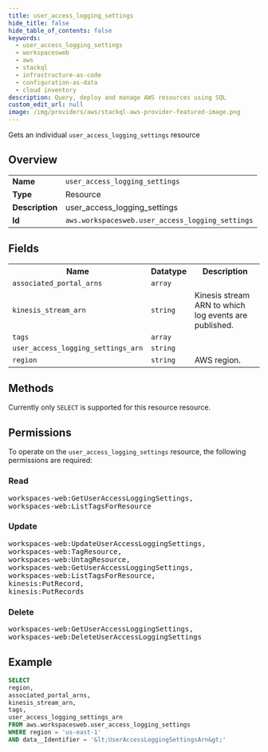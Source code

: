 ```yaml
---
title: user_access_logging_settings
hide_title: false
hide_table_of_contents: false
keywords:
  - user_access_logging_settings
  - workspacesweb
  - aws
  - stackql
  - infrastructure-as-code
  - configuration-as-data
  - cloud inventory
description: Query, deploy and manage AWS resources using SQL
custom_edit_url: null
image: /img/providers/aws/stackql-aws-provider-featured-image.png
---
```

Gets an individual <code>user_access_logging_settings</code> resource

## Overview
<table><tbody>
<tr><td><b>Name</b></td><td><code>user_access_logging_settings</code></td></tr>
<tr><td><b>Type</b></td><td>Resource</td></tr>
<tr><td><b>Description</b></td><td>user_access_logging_settings</td></tr>
<tr><td><b>Id</b></td><td><code>aws.workspacesweb.user_access_logging_settings</code></td></tr>
</tbody></table>

## Fields
<table><tbody>
<tr><th>Name</th><th>Datatype</th><th>Description</th></tr>
<tr><td><code>associated_portal_arns</code></td><td><code>array</code></td><td></td></tr>
<tr><td><code>kinesis_stream_arn</code></td><td><code>string</code></td><td>Kinesis stream ARN to which log events are published.</td></tr>
<tr><td><code>tags</code></td><td><code>array</code></td><td></td></tr>
<tr><td><code>user_access_logging_settings_arn</code></td><td><code>string</code></td><td></td></tr>
<tr><td><code>region</code></td><td><code>string</code></td><td>AWS region.</td></tr>

</tbody></table>

## Methods
Currently only <code>SELECT</code> is supported for this resource resource.

## Permissions

To operate on the <code>user_access_logging_settings</code> resource, the following permissions are required:

### Read
<pre>
workspaces-web:GetUserAccessLoggingSettings,
workspaces-web:ListTagsForResource</pre>

### Update
<pre>
workspaces-web:UpdateUserAccessLoggingSettings,
workspaces-web:TagResource,
workspaces-web:UntagResource,
workspaces-web:GetUserAccessLoggingSettings,
workspaces-web:ListTagsForResource,
kinesis:PutRecord,
kinesis:PutRecords</pre>

### Delete
<pre>
workspaces-web:GetUserAccessLoggingSettings,
workspaces-web:DeleteUserAccessLoggingSettings</pre>


## Example
```sql
SELECT
region,
associated_portal_arns,
kinesis_stream_arn,
tags,
user_access_logging_settings_arn
FROM aws.workspacesweb.user_access_logging_settings
WHERE region = 'us-east-1'
AND data__Identifier = '&lt;UserAccessLoggingSettingsArn&gt;'
```
